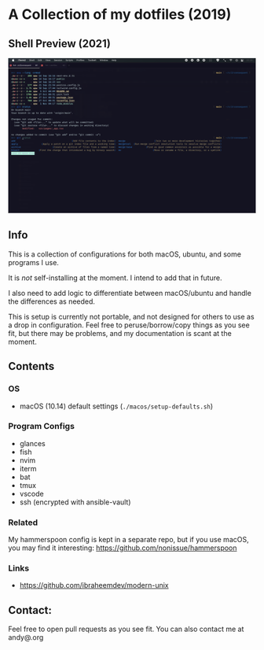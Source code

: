 # A Collection of my dotfiles (2019)

## Shell Preview (2021)

![Shell Preview](./meta/21-11-03-shell.png)

## Info

This is a collection of configurations for both macOS, ubuntu, and some programs I use.

It is _not_ self-installing at the moment. I intend to add that in future.

I also need to add logic to differentiate between macOS/ubuntu and handle the differences as needed.

This is setup is currently not portable, and not designed for others to use as a drop in configuration. Feel free to peruse/borrow/copy things as you see fit, but there may be problems, and my documentation is scant at the moment.

## Contents

### OS

- macOS (10.14) default settings (`./macos/setup-defaults.sh`)

### Program Configs

- glances
- fish
- nvim
- iterm
- bat
- tmux
- vscode
- ssh (encrypted with ansible-vault)

### Related

My hammerspoon config is kept in a separate repo, but if you use macOS, you may find it interesting: <https://github.com/nonissue/hammerspoon>

### Links

- https://github.com/ibraheemdev/modern-unix

## Contact:

Feel free to open pull requests as you see fit. You can also contact me at andy@<githubusername>.org

